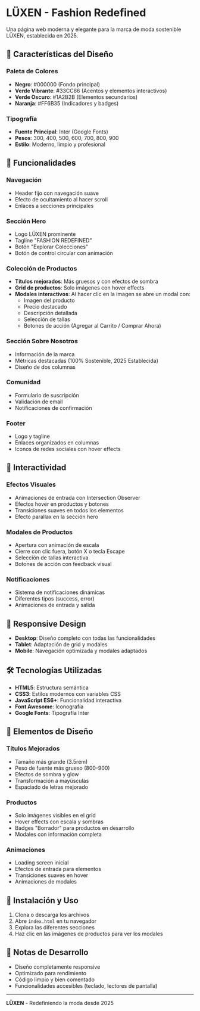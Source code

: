# LÜXEN - Fashion Redefined

Una página web moderna y elegante para la marca de moda sostenible LÜXEN, establecida en 2025.

## 🎨 Características del Diseño

### **Paleta de Colores**
- **Negro**: #000000 (Fondo principal)
- **Verde Vibrante**: #33CC66 (Acentos y elementos interactivos)
- **Verde Oscuro**: #1A2B2B (Elementos secundarios)
- **Naranja**: #FF6B35 (Indicadores y badges)

### **Tipografía**
- **Fuente Principal**: Inter (Google Fonts)
- **Pesos**: 300, 400, 500, 600, 700, 800, 900
- **Estilo**: Moderno, limpio y profesional

## 🚀 Funcionalidades

### **Navegación**
- Header fijo con navegación suave
- Efecto de ocultamiento al hacer scroll
- Enlaces a secciones principales

### **Sección Hero**
- Logo LÜXEN prominente
- Tagline "FASHION REDEFINED"
- Botón "Explorar Colecciones"
- Botón de control circular con animación

### **Colección de Productos**
- **Títulos mejorados**: Más gruesos y con efectos de sombra
- **Grid de productos**: Solo imágenes con hover effects
- **Modales interactivos**: Al hacer clic en la imagen se abre un modal con:
  - Imagen del producto
  - Precio destacado
  - Descripción detallada
  - Selección de tallas
  - Botones de acción (Agregar al Carrito / Comprar Ahora)

### **Sección Sobre Nosotros**
- Información de la marca
- Métricas destacadas (100% Sostenible, 2025 Establecida)
- Diseño de dos columnas

### **Comunidad**
- Formulario de suscripción
- Validación de email
- Notificaciones de confirmación

### **Footer**
- Logo y tagline
- Enlaces organizados en columnas
- Iconos de redes sociales con hover effects

## 🎯 Interactividad

### **Efectos Visuales**
- Animaciones de entrada con Intersection Observer
- Efectos hover en productos y botones
- Transiciones suaves en todos los elementos
- Efecto parallax en la sección hero

### **Modales de Productos**
- Apertura con animación de escala
- Cierre con clic fuera, botón X o tecla Escape
- Selección de tallas interactiva
- Botones de acción con feedback visual

### **Notificaciones**
- Sistema de notificaciones dinámicas
- Diferentes tipos (success, error)
- Animaciones de entrada y salida

## 📱 Responsive Design

- **Desktop**: Diseño completo con todas las funcionalidades
- **Tablet**: Adaptación de grid y modales
- **Mobile**: Navegación optimizada y modales adaptados

## 🛠️ Tecnologías Utilizadas

- **HTML5**: Estructura semántica
- **CSS3**: Estilos modernos con variables CSS
- **JavaScript ES6+**: Funcionalidad interactiva
- **Font Awesome**: Iconografía
- **Google Fonts**: Tipografía Inter

## 🎨 Elementos de Diseño

### **Títulos Mejorados**
- Tamaño más grande (3.5rem)
- Peso de fuente más grueso (800-900)
- Efectos de sombra y glow
- Transformación a mayúsculas
- Espaciado de letras mejorado

### **Productos**
- Solo imágenes visibles en el grid
- Hover effects con escala y sombras
- Badges "Borrador" para productos en desarrollo
- Modales con información completa

### **Animaciones**
- Loading screen inicial
- Efectos de entrada para elementos
- Transiciones suaves en hover
- Animaciones de modales

## 🔧 Instalación y Uso

1. Clona o descarga los archivos
2. Abre `index.html` en tu navegador
3. Explora las diferentes secciones
4. Haz clic en las imágenes de productos para ver los modales

## 📝 Notas de Desarrollo

- Diseño completamente responsive
- Optimizado para rendimiento
- Código limpio y bien comentado
- Funcionalidades accesibles (teclado, lectores de pantalla)

---

**LÜXEN** - Redefiniendo la moda desde 2025 